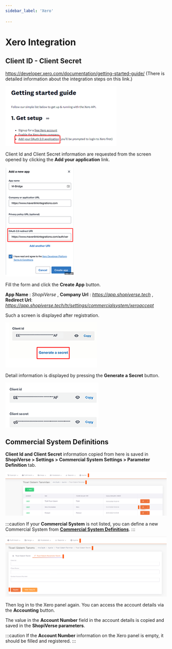 ```yaml
---
sidebar_label: 'Xero'

---
```


# Xero Integration

## Client ID - Client Secret

https://developer.xero.com/documentation/getting-started-guide/ (There is detailed information about the integration steps on this link.)

![XeroGet](../commercial-system/XeroGet.png)

Client Id and Client Secret information are requested from the screen opened by clicking the **Add your application** link.

![XeroGetCreate](../commercial-system/XeroGetcreate.png)

Fill the form and click the **Create App** button.

**App Name** : *ShopiVerse* , **Company Url** : *https://app.shopiverse.tech*  ,  **Redirect Url**: *https://app.shopiverse.tech/tr/settings/commercialsystem/xeroaccept* 

Such a screen is displayed after registration.

![XeroGenerate](../commercial-system/XeroGenerate.png)

Detail information is displayed by pressing the **Generate a Secret** button.

![XeroClient](../commercial-system/Xeroclient.png)

## Commercial System Definitions

**Client Id and Client Secret** information copied from here is saved in **ShopiVerse > Settings > Commercial System Settings > Parameter Definition** tab.

![XeroEdit](../commercial-system/Xeroedit.png)

:::caution
If your **Commercial System** is not listed, you can define a new Commercial System from **[Commercial System Definitions](/shopiverse/en/docs/category/ticari-sistem-tanımları)**.
:::

![XeroEditParameter](../commercial-system/XeroeditParamaeter.png)

Then log in to the Xero panel again. You can access the account details via the **Accounting** button.

The value in the **Account Number** field in the account details is copied and saved in the **ShopiVerse parameters**.

:::caution
If the **Account Number** information on the Xero panel is empty, it should be filled and registered.
:::



